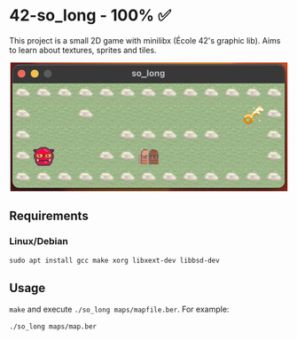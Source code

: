# 42-so_long - 100% ✅
This project is a small 2D game with minilibx (École 42's graphic lib). Aims to learn about textures, sprites and tiles.

<div align="center">
<img width=500 src="./img/so_long.png">
</div>

## Requirements
### Linux/Debian
```
sudo apt install gcc make xorg libxext-dev libbsd-dev
```

## Usage
`make` and execute `./so_long maps/mapfile.ber`. For example:
```
./so_long maps/map.ber
```
